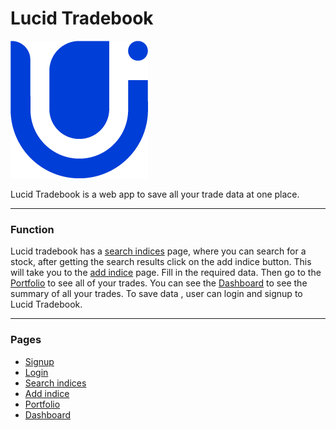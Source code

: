 # Lucid Tradebook

![Lucid logo](images/02%20-%20Colorful%20-%20Icon%20Only.png)

Lucid Tradebook is a web app to save all your trade data at one place. 
<hr>

### Function 
Lucid tradebook has a [search indices](/pages/searchpage.html) page, where you can search for a stock, after getting the search results click on the add indice button.
This will take you to the [add indice](/pages/addIndice.html) page. Fill in the required data. Then go to the [Portfolio](/page/portfolio.html) to see all of your trades.
You can see the [Dashboard](/pages/dashboard.html) to see the summary of all your trades. To save data , user can login and signup to Lucid Tradebook.
<hr>

### Pages
- [Signup](/pages/signup.html)
- [Login](/pages/login.html)
- [Search indices](/pages/searchpage.html)
- [Add indice](/pages/addIndice.html)
- [Portfolio](/page/portfolio.html)
- [Dashboard](/pages/dashboard.html)
